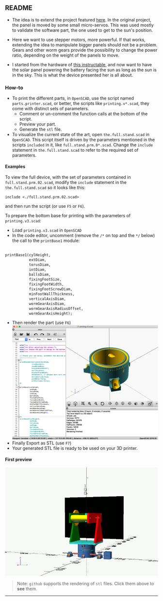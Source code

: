## README

- The idea is to extend the project featured [here](https://github.com/OlivierLD/raspberry-coffee/tree/master/Project.Trunk/SunFlower). In the original project, the panel is moved by some small micro-servos. This was used mostly to validate the software part, the one used to get to the sun's position.

- Here we want to use stepper motors, more powerful. If that works, extending the idea to manipulate bigger panels should not be a problem. Gears and other worm gears provide the possibility to change the power ratio, depending on the weight of the panels to move.

- I started from the hardware of [this instructable](https://www.instructables.com/id/Ammo-Can-Solar-Power-Supply/), and now want to have the solar panel powering the battery facing the sun as long as the sun is in the sky. This is what the device presented her is all about.

### How-to
- To print the different parts, in `OpenSCAD`, use the script named `parts.printer.scad`, or better, the scripts like `printing.v*.scad`, they come with distinct sets of parameters.
	- Comment or un-comment the function calls at the bottom of the script.
	- Preview your part.
	- Generate the `stl` file.
- To visualize the current state of the art, open `the.full.stand.scad` in `OpenSCAD`. This script itself is driven by the parameters mentioned in the scripts `included` in it, like `full.stand.prm.0*.scad`. Change the `include` statement in `the.full.stand.scad` to refer to the required set of parameters.

#### Examples
To view the full device, with the set of parameters contained in `full.stand.prm.02.scad`, modify the `include` statement in the `the.full.stand.scad` so it looks like this:
```
include <./full.stand.prm.02.scad>
```
and then run the script (or use `F5` or `F6`).

To prepare the bottom base for printing with the parameters of `printing.v3.scad`:
- Load `printing.v3.scad` in `OpenSCAD`
- In the code editor, uncomment (remove the `/*` on top and the `*/` below) the call to the `printBase1` module:
```

printBase1(cylHeight, 
           extDiam, 
           torusDiam, 
           intDiam, 
           ballsDiam, 
           fixingFootSize, 
           fixingFootWidth, 
           fixingFootScrewDiam, 
           minFootWallThickness,
           verticalAxisDiam,
           wormGearAxisDiam,
           wormGearAxisRadiusOffset, 
           wormGearAxisHeight);

```
- Then render the part (use `F6`)
![Rendering](./images/rendering.png)
- Finally Export as STL (use `F7`)
- Your generated STL file is ready to be used on your 3D printer.

#### First preview

![Animated](./images/sunflower.gif)

> Note: `github` supports the rendering of `stl` files. Click them above to **see** them.


---
